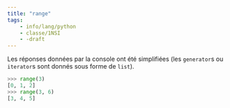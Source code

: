 ```yaml
---
title: "range"
tags:
    - info/lang/python
    - classe/1NSI
    - -draft
---
```


Les réponses données par la console ont été
simplifiées (les `generator`s ou `iterator`s
sont donnés sous forme de `list`).

```python
>>> range(3)
[0, 1, 2]
>>> range(3, 6)
[3, 4, 5]
```
